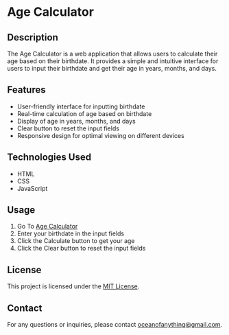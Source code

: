 # Age Calculator

## Description

The Age Calculator is a web application that allows users to calculate their age based on their birthdate. It provides a simple and intuitive interface for users to input their birthdate and get their age in years, months, and days.

## Features

- User-friendly interface for inputting birthdate
- Real-time calculation of age based on birthdate
- Display of age in years, months, and days
- Clear button to reset the input fields
- Responsive design for optimal viewing on different devices

## Technologies Used

- HTML
- CSS
- JavaScript

## Usage

1. Go To [Age Calculator](https://oceanofanythingofficial.github.io/Age-Calculator/)
2. Enter your birthdate in the input fields
3. Click the Calculate button to get your age
4. Click the Clear button to reset the input fields

## License

This project is licensed under the [MIT License](LICENSE).

## Contact

For any questions or inquiries, please contact [oceanofanything@gmail.com](mailto:oceanofanything@gmail.com).
